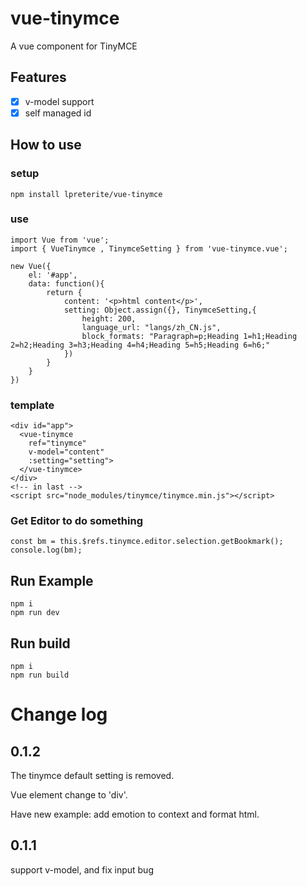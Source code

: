 # vue-tinymce
A vue component for TinyMCE

## Features
- [x] v-model support
- [x] self managed id

## How to use
### setup
```
npm install lpreterite/vue-tinymce
```

### use
```
import Vue from 'vue';
import { VueTinymce , TinymceSetting } from 'vue-tinymce.vue';

new Vue({
    el: '#app',
    data: function(){
        return {
            content: '<p>html content</p>',
            setting: Object.assign({}, TinymceSetting,{
                height: 200,
                language_url: "langs/zh_CN.js",
                block_formats: "Paragraph=p;Heading 1=h1;Heading 2=h2;Heading 3=h3;Heading 4=h4;Heading 5=h5;Heading 6=h6;"
            })
        }
    }
})

```

### template 
```
<div id="app">
  <vue-tinymce
    ref="tinymce"
    v-model="content"
    :setting="setting">
  </vue-tinymce>
</div>
<!-- in last -->
<script src="node_modules/tinymce/tinymce.min.js"></script>
```

### Get Editor to do something
```
const bm = this.$refs.tinymce.editor.selection.getBookmark();
console.log(bm);
```

## Run Example

```
npm i
npm run dev
```

## Run build
```
npm i
npm run build
```


# Change log

## 0.1.2

The tinymce default setting is removed.

Vue element change to 'div'.

Have new example: add emotion to context and format html.

## 0.1.1

support v-model, and fix input bug